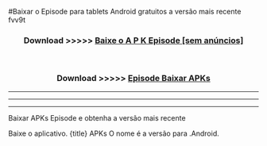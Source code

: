 #Baixar o  Episode   para tablets Android gratuitos a versão mais recente fvv9t


<div align="center">
<h3>Download >>>>> <a href="https://pt-web.web.app/?pt=  Episode ">Baixe o A P K  Episode  [sem anúncios]</a></h3><br>

<h3>Download >>>>> <a href="https://pt-web.web.app/?pt=  Episode "> Episode  Baixar APKs</a></h3>
</div>

----------------------------------------------------------

----------------------------------------------------------

----------------------------------------------------------

Baixar APKs  Episode  e obtenha a versão mais recente

Baixe o aplicativo. {title} APKs O nome é a versão para .Android.



